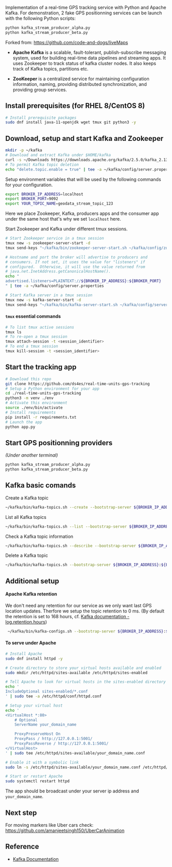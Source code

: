 Implementation of a real-time GPS tracking service with Python and Apache Kafka. For demonstration, 2 fake GPS positionning services can be launch with the following Python scripts:

```bash
python kafka_stream_producer_alpha.py
python kafka_stream_producer_beta.py
``` 

Forked from: https://github.com/code-and-dogs/liveMaps

* **Apache Kafka** is a scalable, fault-tolerant, publish-subscribe messaging system, used for building real-time data pipelines and streaming apps. It uses Zookeeper to track status of kafka cluster nodes. It also keeps track of Kafka topics, partitions etc.

* **ZooKeeper** is a centralized service for maintaining configuration information, naming, providing distributed synchronization, and providing group services.


## Install prerequisites (for RHEL 8/CentOS 8)
```bash
# Install prerequisite packages
sudo dnf install java-11-openjdk wget tmux git python3 -y
```

## Download, setup and start Kafka and Zookeeper
```bash
mkdir -p ~/kafka
# Download and extract Kafka under $HOME/kafka
curl -s ~/Downloads https://downloads.apache.org/kafka/2.5.0/kafka_2.13-2.5.0.tgz | tar -xvz --strip 1 -C ~/kafka
# To permit Kafka topic deletion
echo "delete.topic.enable = true" | tee -a ~/kafka/config/server.properties
```

Setup environment variables that will be used by the following commands for your configuration.
```bash
export BROKER_IP_ADDRESS=localhost
export BROKER_PORT=9092
export YOUR_TOPIC_NAME=geodata_stream_topic_123
```
Here we place Zookeeper, Kafka, producers apps and the consumer app under the same host that's why we set `localhost` here.

Start Zookeeper and Kafka under different tmux sessions.
```bash
# Start Zookeeper service in a tmux session
tmux new -s zookeeper-server-start -d
tmux send-keys "~/kafka/bin/zookeeper-server-start.sh ~/kafka/config/zookeeper.properties" Enter

# Hostname and port the broker will advertise to producers and 
# consumers. If not set, it uses the value for "listeners" if 
# configured.  Otherwise, it will use the value returned from 
# java.net.InetAddress.getCanonicalHostName().
echo "
advertised.listeners=PLAINTEXT://${BROKER_IP_ADDRESS}:${BROKER_PORT}
" | tee -a ~/kafka/config/server.properties

# Start Kafka server in a tmux session
tmux new -s kafka-server-start -d
tmux send-keys "~/kafka/bin/kafka-server-start.sh ~/kafka/config/server.properties" Enter
```

#### `tmux` essential commands
```bash
# To list tmux active sessions
tmux ls
# To re-open a tmux session
tmux attach-session -t <session_identifier>
# To end a tmux session
tmux kill-session -t <session_identifier>
```
## Start the tracking app

```bash
# Download this repo
git clone https://github.com/ds4es/real-time-units-gps-tracking
# Setup a Python environment for your app
cd ./real-time-units-gps-tracking
python3 -m venv ./env
# Activate this environment
source ./env/bin/activate
# Install requirements
pip install -r requirements.txt
# Launch the app
python app.py
```

## Start GPS positionning providers

*(Under another terminal)*
```bash
python kafka_stream_producer_alpha.py
python kafka_stream_producer_beta.py
```

## Kafka basic comands

Create a Kafka topic
```bash
~/kafka/bin/kafka-topics.sh --create --bootstrap-server ${BROKER_IP_ADDRESS}:${BROKER_PORT} --replication-factor 1 --partitions 1 --topic ${YOUR_TOPIC_NAME} --config retention.hours=hours_to_keep_log_file
```
List all Kafka topics
```bash
~/kafka/bin/kafka-topics.sh --list --bootstrap-server ${BROKER_IP_ADDRESS}:${BROKER_PORT}
```

Check a Kafka topic information
```bash
~/kafka/bin/kafka-topics.sh --describe --bootstrap-server ${BROKER_IP_ADDRESS}:${BROKER_PORT} --topic ${YOUR_TOPIC_NAME}
```

Delete a Kafka topic
```bash
~/kafka/bin/kafka-topics.sh --bootstrap-server ${BROKER_IP_ADDRESS}:${BROKER_PORT} --delete --topic ${YOUR_TOPIC_NAME}
```

## Additional setup

#### Apache Kafka retention
We don't need any retention for our service as we only want last GPS location updates. Therfore we setup the topic retention to 0 ms. (By default the retention is set to 168 hours, cf. [Kafka documentation - log.retention.hours](https://kafka.apache.org/documentation/#log.retention.hours))  
```bash
 ~/kafka/bin/kafka-configs.sh --bootstrap-server ${BROKER_IP_ADDRESS}:${BROKER_PORT} --alter --topic ${YOUR_TOPIC_NAME} --add-config retention.ms=0
```

#### To serve under Apache
```bash
# Install Apache
sudo dnf install httpd -y

# Create directory to store your virtual hosts available and enabled
sudo mkdir /etc/httpd/sites-available /etc/httpd/sites-enabled

# Tell Apache to look for virtual hosts in the sites-enabled directory
echo '
IncludeOptional sites-enabled/*.conf
' | sudo tee -a /etc/httpd/conf/httpd.conf

# Setup your virtual host
echo '
<VirtualHost *:80>
	# Optional
    ServerName your_domain_name 

    ProxyPreserveHost On
    ProxyPass / http://127.0.0.1:5001/
    ProxyPassReverse / http://127.0.0.1:5001/
</VirtualHost>
' | sudo tee /etc/httpd/sites-available/your_domain_name.conf

# Enable it with a symbolic link
sudo ln -s /etc/httpd/sites-available/your_domain_name.conf /etc/httpd/sites-enabled/your_domain_name.conf

# Start or restart Apache
sudo systemctl restart httpd
```
The app should be broadcast under your server ip address and `your_domain_name`.

## Next step

For moving markers like Uber cars check: https://github.com/amanjeetsingh150/UberCarAnimation

## Reference
* [Kafka Documentation](https://kafka.apache.org/documentation/)